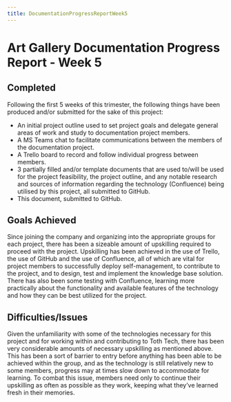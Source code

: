 ```yaml
---
title: DocumentationProgressReportWeek5
---
```



# Art Gallery Documentation Progress Report - Week 5

## Completed

Following the first 5 weeks of this trimester, the following things have been produced and/or
submitted for the sake of this project:

- An initial project outline used to set project goals and delegate general areas of work and study
  to documentation project members.
- A MS Teams chat to facilitate communications between the members of the documentation project.
- A Trello board to record and follow individual progress between members.
- 3 partially filled and/or template documents that are used to/will be used for the project
  feasibility, the project outline, and any notable research and sources of information regarding
  the technology (Confluence) being utilised by this project, all submitted to GitHub.
- This document, submitted to GitHub.

## Goals Achieved

Since joining the company and organizing into the appropriate groups for each project, there has
been a sizeable amount of upskilling required to proceed with the project. Upskilling has been
achieved in the use of Trello, the use of GitHub and the use of Confluence, all of which are vital
for project members to successfully deploy self-management, to contribute to the project, and to
design, test and implement the knowledge base solution. There has also been some testing with
Confluence, learning more practically about the functionality and available features of the
technology and how they can be best utilized for the project.

## Difficulties/Issues

Given the unfamiliarity with some of the technologies necessary for this project and for working
within and contributing to Toth Tech, there has been very considerable amounts of necessary
upskilling as mentioned above. This has been a sort of barrier to entry before anything has been
able to be achieved within the group, and as the technology is still relatively new to some members,
progress may at times slow down to accommodate for learning. To combat this issue, members need only
to continue their upskilling as often as possible as they work, keeping what they’ve learned fresh
in their memories.
